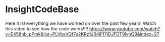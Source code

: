# InsightCodeBase
Here it is! everything we have worked on over the past few years! Watch this video to see how the code works!!!! 
https://www.youtube.com/watch?v=E458nb_pPmk&list=PLVbxVQf7e2KRz1J34jFf7jDJFDT9lvnQ9&index=27

